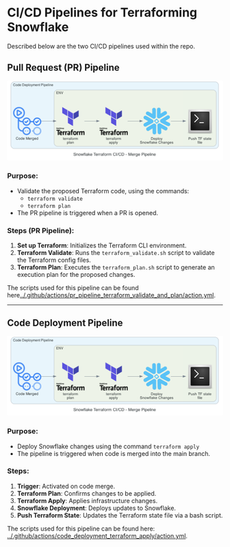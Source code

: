 # CI/CD Pipelines for Terraforming Snowflake

Described below are the two CI/CD pipelines used within the repo.

## Pull Request (PR) Pipeline

![PR Pipeline](img/cicd/code_deployment_pipeline.png)

### Purpose:

* Validate the proposed Terraform code, using the commands:
  * `terraform validate`
  * `terraform plan`
* The PR pipeline is triggered when a PR is opened.

### Steps (PR Pipeline):

1. **Set up Terraform**: Initializes the Terraform CLI environment.
2. **Terraform Validate**: Runs the `terraform_validate.sh` script to validate the Terraform config files.
3. **Terraform Plan**: Executes the `terraform_plan.sh` script to generate an execution plan for the proposed changes.

The scripts used for this pipeline can be found here[../.github/actions/pr_pipeline_terraform_validate_and_plan/action.yml](../.github/actions/pr_pipeline_terraform_validate_and_plan/action.yml).

---

## Code Deployment Pipeline

![Code Deployment Pipeline](img/cicd/code_deployment_pipeline.png)

### Purpose:

* Deploy Snowflake changes using the command `terraform apply`
* The pipeline is triggered when code is merged into the main branch.

### Steps:

1. **Trigger**: Activated on code merge.
2. **Terraform Plan**: Confirms changes to be applied.
3. **Terraform Apply**: Applies infrastructure changes.
4. **Snowflake Deployment**: Deploys updates to Snowflake.
5. **Push Terraform State**: Updates the Terraform state file via a bash script.

The scripts used for this pipeline can be found here: [../.github/actions/code_deployment_terraform_apply/action.yml](../.github/actions/code_deployment_terraform_apply/action.yml).
